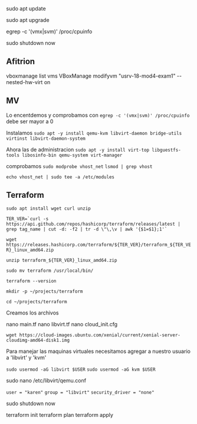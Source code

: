 
sudo apt update

sudo apt upgrade

egrep -c '(vmx|svm)' /proc/cpuinfo

sudo shutdown now

## Afitrion

vboxmanage list vms
VBoxManage modifyvm "usrv-18-mod4-exam1" --nested-hw-virt on

## MV

Lo encentdemos y comprobamos con `egrep -c '(vmx|svm)' /proc/cpuinfo` debe ser mayor a 0

Instalamos `sudo apt -y install qemu-kvm libvirt-daemon bridge-utils virtinst libvirt-daemon-system`

Ahora las de administracion `sudo apt -y install virt-top libguestfs-tools libosinfo-bin qemu-system virt-manager`

comprobamos `sudo modprobe vhost_net`
`lsmod | grep vhost`

`echo vhost_net | sudo tee -a /etc/modules`

## Terraform

`sudo apt install wget curl unzip`

```
TER_VER=`curl -s https://api.github.com/repos/hashicorp/terraform/releases/latest | grep tag_name | cut -d: -f2 | tr -d \"\,\v | awk '{$1=$1};1'`

```

`wget https://releases.hashicorp.com/terraform/${TER_VER}/terraform_${TER_VER}_linux_amd64.zip`

`unzip terraform_${TER_VER}_linux_amd64.zip`

`sudo mv terraform /usr/local/bin/`

`terraform --version`

`mkdir -p ~/projects/terraform`

`cd ~/projects/terraform`

Creamos los archivos

nano main.tf
nano libvirt.tf
nano cloud_init.cfg

`wget https://cloud-images.ubuntu.com/xenial/current/xenial-server-cloudimg-amd64-disk1.img`

Para manejar las maquinas virtuales necesitamos agregar a nuestro usuario a 'libvirt' y 'kvm'

`sudo usermod -aG libvirt $USER`
`sudo usermod -aG kvm $USER`


sudo nano /etc/libvirt/qemu.conf

`user = "karen"`
`group = "libvirt"`
`security_driver = "none"`

sudo shutdown now

terraform init
terraform plan
terraform apply
